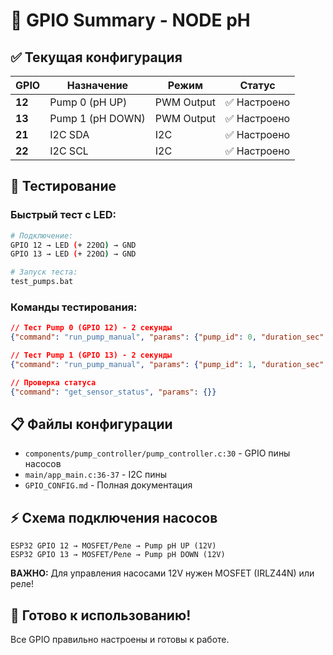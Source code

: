 # 🔌 GPIO Summary - NODE pH

## ✅ Текущая конфигурация

| GPIO | Назначение | Режим | Статус |
|------|------------|-------|--------|
| **12** | Pump 0 (pH UP) | PWM Output | ✅ Настроено |
| **13** | Pump 1 (pH DOWN) | PWM Output | ✅ Настроено |
| **21** | I2C SDA | I2C | ✅ Настроено |
| **22** | I2C SCL | I2C | ✅ Настроено |

## 🧪 Тестирование

### Быстрый тест с LED:
```bash
# Подключение:
GPIO 12 → LED (+ 220Ω) → GND
GPIO 13 → LED (+ 220Ω) → GND

# Запуск теста:
test_pumps.bat
```

### Команды тестирования:
```json
// Тест Pump 0 (GPIO 12) - 2 секунды
{"command": "run_pump_manual", "params": {"pump_id": 0, "duration_sec": 2}}

// Тест Pump 1 (GPIO 13) - 2 секунды  
{"command": "run_pump_manual", "params": {"pump_id": 1, "duration_sec": 2}}

// Проверка статуса
{"command": "get_sensor_status", "params": {}}
```

## 📋 Файлы конфигурации

- `components/pump_controller/pump_controller.c:30` - GPIO пины насосов
- `main/app_main.c:36-37` - I2C пины
- `GPIO_CONFIG.md` - Полная документация

## ⚡ Схема подключения насосов

```
ESP32 GPIO 12 → MOSFET/Реле → Pump pH UP (12V)
ESP32 GPIO 13 → MOSFET/Реле → Pump pH DOWN (12V)
```

**ВАЖНО:** Для управления насосами 12V нужен MOSFET (IRLZ44N) или реле!

## 🎯 Готово к использованию!

Все GPIO правильно настроены и готовы к работе.

